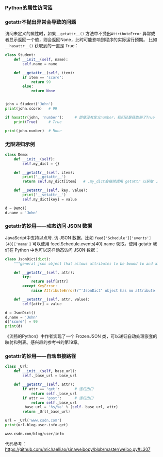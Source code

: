 ### Python的属性访问链



### getattr不抛出异常会导致的问题

访问未定义的属性时，如果`__getattr__()` 方法中不抛出`AttributeError` 异常或者显示返回一个值，则会返回None，此时可能影响到程序的实际运行预期。 比如 `__hasattr__()` 获取到的一直是 True： 

```python
class Student:
    def __init__(self, name):
        self.name = name

    def __getattr__(self, item):
        if item == 'score':
            return 99
        else:
            return None


john = Student('John')
print(john.score)	# 99

if hasattr(john, 'number'):     # 即便没有定义number，我们还是获取到了True
    print(True)		# True

print(john.number)	# None
```

### 无限递归示例

```python
class Demo:
    def __init__(self):
        self.my_dict = {}

    def __getattr__(self, item):
        print('__getattr__')
        return self.my_dict[item]	# .my_dict会继续调用 getattr 以获取 .my_dict

    def __setattr__(self, key, value):
        print('__setattr__')
        self.my_dict[key] = value

d = Demo()
d.name = 'John'
```

### getattr的妙用——动态访问 JSON 数据

JavaScript中支持以点号`.`访 JSON 数据，比如 `feed['Schedule']['events'][40]['name']` 可以使用 feed.Schedule.events[40].name 获取。使用 getattr 我们在 Python 中也可以这样动态访问 JSON 数据：

```python
class JsonDict(dict):
    """general json object that allows attributes to be bound to and also behaves like a dict"""

    def __getattr__(self, attr):
        try:
            return self[attr]
        except KeyError:
            raise AttributeError(r"'JsonDict' object has no attribute '%s'" % attr)

    def __setattr__(self, attr, value):
        self[attr] = value

d = JsonDict()
d.name = 'John'
d['score'] = 99
print(d)
```

《流畅的Python》中作者实现了一个  FrozenJSON 类，可以递归自动处理嵌套的映射和列表。感兴趣的参考书的第19章。

### getattr的妙用——自动串接路径

```python
class _Url:
    def __init__(self, base_url):
        self._base_url = base_url

    def __getattr__(self, attr):
        if attr == 'get':		# 递归出口
            return self._base_url
        if attr == 'post':		# 递归出口
            return self._base_url
        _base_url = '%s/%s' % (self._base_url, attr)
        return _Url(_base_url)

url = _Url('www.csdn.com')
print(url.blog.user.info.get)
```

```python
www.csdn.com/blog/user/info
```

代码参考：https://github.com/michaelliao/sinaweibopy/blob/master/weibo.py#L307
